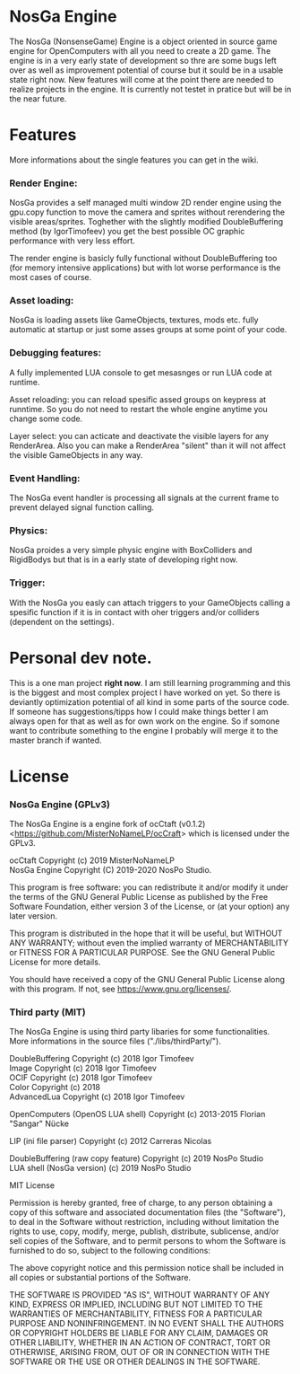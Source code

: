 # NosGa Engine
The NosGa (NonsenseGame) Engine is a object oriented in source game engine for OpenComputers with all you need to create a 2D game.
The engine is in a very early state of development so thre are some bugs left over as well as improvement potential of course but it sould be in a usable state right now.
New features will come at the point there are needed to realize projects in the engine.
It is currently not testet in pratice but will be in the near future.

# Features

More informations about the single features you can get in the wiki.

### Render Engine:
NosGa provides a self managed multi window 2D render engine using the gpu.copy function to move the camera and sprites without rerendering the visible areas/sprites.
Toghether with the slightly modified DoubleBuffering method (by IgorTimofeev) you get the best possible OC graphic performance with very less effort.
		
The render engine is basicly fully functional without DoubleBuffering too (for memory intensive applications) but with lot worse performance is the most cases of course.
	
### Asset loading:
NosGa is loading assets like GameObjects, textures, mods etc. fully automatic at startup or just some asses groups at some point of your code.
	
### Debugging features:
A fully implemented LUA console to get mesasnges or run LUA code at runtime.

Asset reloading: you can reload spesific assed groups on keypress at runntime.
So you do not need to restart the whole engine anytime you change some code.

Layer select: you can acticate and deactivate the visible layers for any RenderArea.
Also you can make a RenderArea "silent" than it will not affect the visible GameObjects in any way.
	
### Event Handling:
The NosGa event handler is processing all signals at the current frame to prevent delayed signal function calling.
	
### Physics:
NosGa proides a very simple physic engine with BoxColliders and RigidBodys but that is in a early state of developing right now.
	
### Trigger:
With the NosGa you easly can attach triggers to your GameObjects calling a spesific function if it is in contact with oher triggers and/or colliders (dependent on the settings).

# Personal dev note.
This is a one man project __right now__. I am still learning programming and this is the biggest and most complex project I have worked on yet.
So there is deviantly optimization potential of all kind in some parts of the source code.
If someone has suggestions/tipps how I could make things better I am always open for that as well as for own work on the engine.
So if somone want to contribute something to the engine I probably will merge it to the master branch if wanted.

# License
### NosGa Engine (GPLv3)
The NosGa Engine is a engine fork of ocCtaft (v0.1.2) <<https://github.com/MisterNoNameLP/ocCraft>>
which is licensed under the GPLv3.

ocCtaft Copyright (c) 2019 MisterNoNameLP  
NosGa Engine Copyright (C) 2019-2020 NosPo Studio.

This program is free software: you can redistribute it and/or modify
it under the terms of the GNU General Public License as published by
the Free Software Foundation, either version 3 of the License, or
(at your option) any later version.

This program is distributed in the hope that it will be useful,
but WITHOUT ANY WARRANTY; without even the implied warranty of
MERCHANTABILITY or FITNESS FOR A PARTICULAR PURPOSE.  See the
GNU General Public License for more details.

You should have received a copy of the GNU General Public License
along with this program.  If not, see <https://www.gnu.org/licenses/>.

### Third party (MIT)
The NosGa Engine is using third party libaries for some functionalities.  
More informations in the source files ("./libs/thirdParty/").

DoubleBuffering Copyright (c) 2018 Igor Timofeev  
Image Copyright (c) 2018 Igor Timofeev  
OCIF Copyright (c) 2018 Igor Timofeev  
Color Copyright (c) 2018   
AdvancedLua Copyright (c) 2018 Igor Timofeev  

OpenComputers (OpenOS LUA shell) Copyright (c) 2013-2015 Florian "Sangar" Nücke  

LIP (ini file parser) Copyright (c) 2012 Carreras Nicolas  

DoubleBuffering (raw copy feature) Copyright (c) 2019 NosPo Studio  
LUA shell (NosGa version) (c) 2019 NosPo Studio  

MIT License

Permission is hereby granted, free of charge, to any person obtaining a copy
of this software and associated documentation files (the "Software"), to deal
in the Software without restriction, including without limitation the rights
to use, copy, modify, merge, publish, distribute, sublicense, and/or sell
copies of the Software, and to permit persons to whom the Software is
furnished to do so, subject to the following conditions:

The above copyright notice and this permission notice shall be included in all
copies or substantial portions of the Software.

THE SOFTWARE IS PROVIDED "AS IS", WITHOUT WARRANTY OF ANY KIND, EXPRESS OR
IMPLIED, INCLUDING BUT NOT LIMITED TO THE WARRANTIES OF MERCHANTABILITY,
FITNESS FOR A PARTICULAR PURPOSE AND NONINFRINGEMENT. IN NO EVENT SHALL THE
AUTHORS OR COPYRIGHT HOLDERS BE LIABLE FOR ANY CLAIM, DAMAGES OR OTHER
LIABILITY, WHETHER IN AN ACTION OF CONTRACT, TORT OR OTHERWISE, ARISING FROM,
OUT OF OR IN CONNECTION WITH THE SOFTWARE OR THE USE OR OTHER DEALINGS IN THE
SOFTWARE.	
